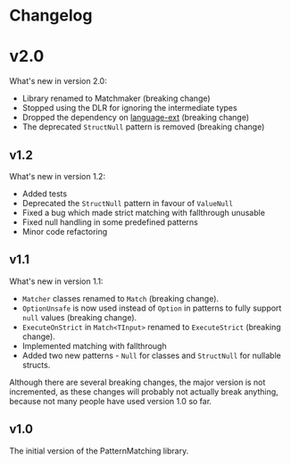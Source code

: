 # Changelog

# v2.0

What's new in version 2.0:

- Library renamed to Matchmaker (breaking change)
- Stopped using the DLR for ignoring the intermediate types
- Dropped the dependency on [language-ext](https://github.com/louthy/language-ext) (breaking change)
- The deprecated `StructNull` pattern is removed (breaking change)

## v1.2

What's new in version 1.2:

- Added tests
- Deprecated the `StructNull` pattern in favour of `ValueNull`
- Fixed a bug which made strict matching with fallthrough unusable
- Fixed null handling in some predefined patterns
- Minor code refactoring

## v1.1

What's new in version 1.1:

- `Matcher` classes renamed to `Match` (breaking change).
- `OptionUnsafe` is now used instead of `Option` in patterns to fully support `null` values (breaking change).
- `ExecuteOnStrict` in `Match<TInput>` renamed to `ExecuteStrict` (breaking change).
- Implemented matching with fallthrough
- Added two new patterns - `Null` for classes and `StructNull` for nullable structs.

Although there are several breaking changes, the major version is not incremented, as these changes
will probably not actually break anything, because not many people have used version 1.0 so far.

## v1.0

The initial version of the PatternMatching library.
